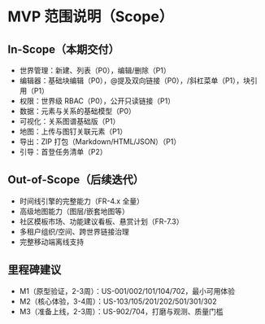 # MVP 范围说明（Scope）

## In-Scope（本期交付）
- 世界管理：新建、列表（P0），编辑/删除（P1）
- 编辑器：基础块编辑（P0），@提及双向链接（P0），/斜杠菜单（P1），块引用（P1）
- 权限：世界级 RBAC（P0），公开只读链接（P1）
- 数据：元素与关系的基础模型（P0）
- 可视化：关系图谱基础版（P1）
- 地图：上传与图钉关联元素（P1）
- 导出：ZIP 打包（Markdown/HTML/JSON）（P1）
- 引导：首登任务清单（P2）

## Out-of-Scope（后续迭代）
- 时间线引擎的完整能力（FR-4.x 全量）
- 高级地图能力（图层/嵌套地图等）
- 社区模板市场、功能建议看板、悬赏计划（FR-7.3）
- 多租户组织/空间、跨世界链接治理
- 完整移动端离线支持

## 里程碑建议
- M1（原型验证，2-3周）：US-001/002/101/104/702，最小可用体验
- M2（核心体验，3-4周）：US-103/105/201/202/501/301/302
- M3（准备上线，2-3周）：US-902/704，打磨与观测、质量门槛

